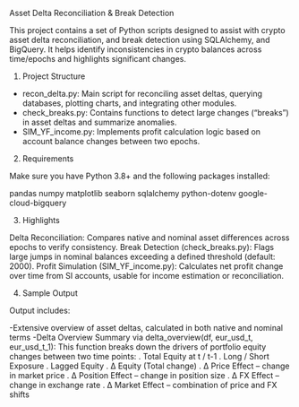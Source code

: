 Asset Delta Reconciliation & Break Detection

This project contains a set of Python scripts designed to assist with crypto asset delta reconciliation, and break detection using SQLAlchemy, and BigQuery. It helps identify inconsistencies in crypto balances across time/epochs and highlights significant changes.

1. Project Structure

-  recon_delta.py:
Main script for reconciling asset deltas, querying databases, plotting charts, and integrating other modules.
-  check_breaks.py:
Contains functions to detect large changes (“breaks”) in asset deltas and summarize anomalies.
-  SIM_YF_income.py:
Implements profit calculation logic based on account balance changes between two epochs.

2. Requirements

Make sure you have Python 3.8+ and the following packages installed:

pandas
numpy
matplotlib
seaborn
sqlalchemy
python-dotenv
google-cloud-bigquery

3. Highlights

Delta Reconciliation:
Compares native and nominal asset differences across epochs to verify consistency.
Break Detection (check_breaks.py):
Flags large jumps in nominal balances exceeding a defined threshold (default: 2000).
Profit Simulation (SIM_YF_income.py):
Calculates net profit change over time from SI accounts, usable for income estimation or reconciliation.

4. Sample Output

Output includes:

-Extensive overview of asset deltas, calculated in both native and nominal terms
-Delta Overview Summary via delta_overview(df, eur_usd_t, eur_usd_t_1): This function breaks down the drivers of portfolio equity changes between two time points:
. Total Equity at t / t-1
. Long / Short Exposure
. Lagged Equity
. Δ Equity (Total change)
. Δ Price Effect – change in market price
. Δ Position Effect – change in position size
. Δ FX Effect – change in exchange rate
. Δ Market Effect – combination of price and FX shifts

